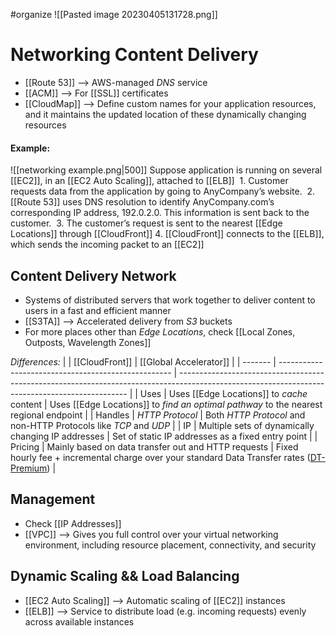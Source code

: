 #organize 
![[Pasted image 20230405131728.png]]
# Networking Content Delivery
- [[Route 53]] --> AWS-managed *DNS* service
- [[ACM]] --> For [[SSL]] certificates
- [[CloudMap]] --> Define custom names for your application resources, and it maintains the updated location of these dynamically changing resources

#### Example:
![[networking example.png|500]]
Suppose application is running on several [[EC2]], in an [[EC2 Auto Scaling]], attached to [[ELB]] 
	1. Customer requests data from the application by going to AnyCompany’s website. 
	2. [[Route 53]] uses DNS resolution to identify AnyCompany.com’s corresponding IP address, 192.0.2.0. This information is sent back to the customer. 
	3. The customer’s request is sent to the nearest [[Edge Locations]] through [[CloudFront]]
	4. [[CloudFront]] connects to the [[ELB]], which sends the incoming packet to an [[EC2]]

## Content Delivery Network
- Systems of distributed servers that work together to deliver content to users in a fast and efficient manner
- [[S3TA]] --> Accelerated delivery from *S3* buckets
- For more places other than *Edge Locations*, check [[Local Zones, Outposts, Wavelength Zones]]

*Differences:*
|         | [[CloudFront]]                                      | [[Global Accelerator]]                                                                                                                          |
| ------- | --------------------------------------------------- | ----------------------------------------------------------------------------------------------------------------------------------------------- |
| Uses    | Uses [[Edge Locations]] to *cache* content          | Uses [[Edge Locations]] to *find an optimal pathway* to the nearest regional endpoint                                                           |
| Handles | *HTTP Protocol*                                     | Both *HTTP Protocol* and non-HTTP Protocols like *TCP* and *UDP*                                                                                |
| IP      | Multiple sets of dynamically changing IP addresses  | Set of static IP addresses as a fixed entry point                                                                                               |
| Pricing | Mainly based on data transfer out and HTTP requests | Fixed hourly fee + incremental charge over your standard Data Transfer rates ([DT-Premium](https://aws.amazon.com/global-accelerator/pricing/)) |

## Management
- Check [[IP Addresses]]
- [[VPC]] --> Gives you full control over your virtual networking environment, including resource placement, connectivity, and security

## Dynamic Scaling && Load Balancing
- [[EC2 Auto Scaling]] --> Automatic scaling of [[EC2]] instances
- [[ELB]] --> Service to distribute load (e.g. incoming requests) evenly across available instances
